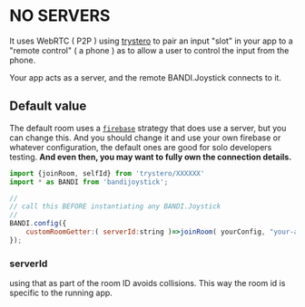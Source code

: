 # NO SERVERS
It uses WebRTC ( P2P ) using [trystero](https://oxism.com/trystero/) to pair an input "slot" in your app to a "remote control" ( a phone ) as to allow a user to control the input from the phone. 

Your app acts as a server, and the remote BANDI.Joystick connects to it.

## Default value
The default room uses a [`firebase`](https://firebase.google.com/) strategy that does use a server, but you can change this. And you should change it and use your own firebase or whatever configuration, the default ones are good for solo developers testing. **And even then, you may want to fully own the connection details.**

```js
import {joinRoom, selfId} from 'trystero/XXXXXX'
import * as BANDI from 'bandijoystick';

//
// call this BEFORE instantiating any BANDI.Joystick
//
BANDI.config({
	customRoomGetter:( serverId:string )=>joinRoom( yourConfig, "your-app"+ serverId ) //<-- use selfId in the room ID...
});
```

### serverId 
using that as part of the room ID avoids collisions. This way the room id is specific to the running app.  